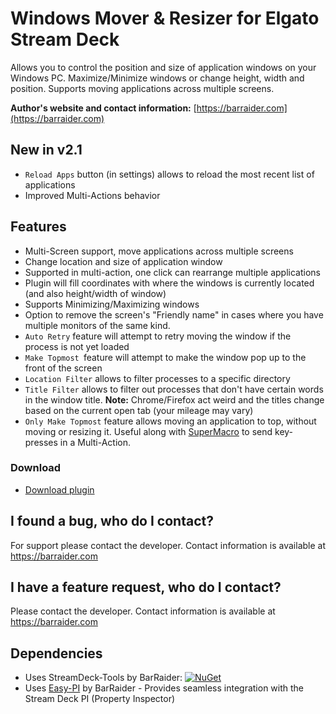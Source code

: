 # Windows Mover & Resizer for Elgato Stream Deck

Allows you to control the position and size of application windows on your Windows PC. Maximize/Minimize windows or change height, width and position. Supports moving applications across multiple screens.

**Author's website and contact information:** [https://barraider.com](https://barraider.com)

## New in v2.1
- `Reload Apps` button (in settings) allows to reload the most recent list of applications
- Improved Multi-Actions behavior

## Features
- Multi-Screen support, move applications across multiple screens
- Change location and size of application window
- Supported in multi-action, one click can rearrange multiple applications
- Plugin will fill coordinates  with where the windows is currently located (and also height/width of window)
- Supports Minimizing/Maximizing windows
- Option to remove the screen's "Friendly name" in cases where you have multiple monitors of the same kind.
- `Auto Retry` feature will attempt to retry moving the window if the process is not yet loaded
- `Make Topmost `feature will attempt to make the window pop up to the front of the screen
- `Location Filter` allows to filter processes to a specific directory
- `Title Filter` allows to filter out processes that don't have certain words in the window title. **Note:** Chrome/Firefox act weird and the titles change based on the current open tab (your mileage may vary)
- `Only Make Topmost` feature allows moving an application to top, without moving or resizing it. Useful along with [SuperMacro](https://github.com/BarRaider/streamdeck-supermacro) to send key-presses in a Multi-Action.

### Download

* [Download plugin](https://github.com/BarRaider/streamdeck-windowsmover/releases/)

## I found a bug, who do I contact?
For support please contact the developer. Contact information is available at https://barraider.com

## I have a feature request, who do I contact?
Please contact the developer. Contact information is available at https://barraider.com

## Dependencies
* Uses StreamDeck-Tools by BarRaider: [![NuGet](https://img.shields.io/nuget/v/streamdeck-tools.svg?style=flat)](https://www.nuget.org/packages/streamdeck-tools)
* Uses [Easy-PI](https://github.com/BarRaider/streamdeck-easypi) by BarRaider - Provides seamless integration with the Stream Deck PI (Property Inspector) 